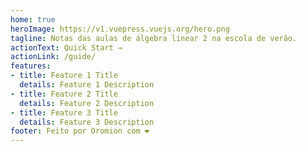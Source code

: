 ```yaml
---
home: true
heroImage: https://v1.vuepress.vuejs.org/hero.png
tagline: Notas das aulas de álgebra linear 2 na escola de verão.
actionText: Quick Start →
actionLink: /guide/
features:
- title: Feature 1 Title
  details: Feature 1 Description
- title: Feature 2 Title
  details: Feature 2 Description
- title: Feature 3 Title
  details: Feature 3 Description
footer: Feito por Oromion com ❤️
---
```


